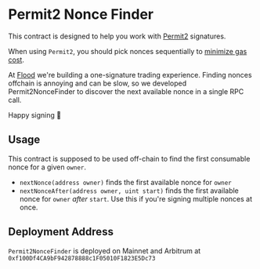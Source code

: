 # Permit2 Nonce Finder

This contract is designed to help you work with [Permit2](https://docs.uniswap.org/contracts/permit2/overview) signatures.

When using `Permit2`, you should pick nonces sequentially to [minimize gas cost](https://docs.uniswap.org/contracts/permit2/reference/signature-transfer#nonce-schema).

At [Flood](https://flood.bid) we're building a one-signature trading experience. Finding nonces offchain is annoying and can be slow, so we developed Permit2NonceFinder to discover the next available nonce in a single RPC call.

Happy signing 🫡

## Usage

This contract is supposed to be used off-chain to find the first consumable nonce for a given `owner`.

- `nextNonce(address owner)` finds the first available nonce for `owner`
- `nextNonceAfter(address owner, uint start)` finds the first available nonce for `owner` _after_ `start`. Use this if you're signing multiple nonces at once.

## Deployment Address

`Permit2NonceFinder` is deployed on Mainnet and Arbitrum at `0xf100Df4CA9bF942878888c1F05010F1823E5Dc73`
